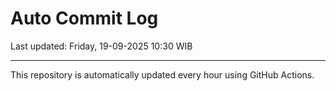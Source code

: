 # Auto Commit Log

Last updated: Friday, 19-09-2025 10:30 WIB

---

This repository is automatically updated every hour using GitHub Actions.
